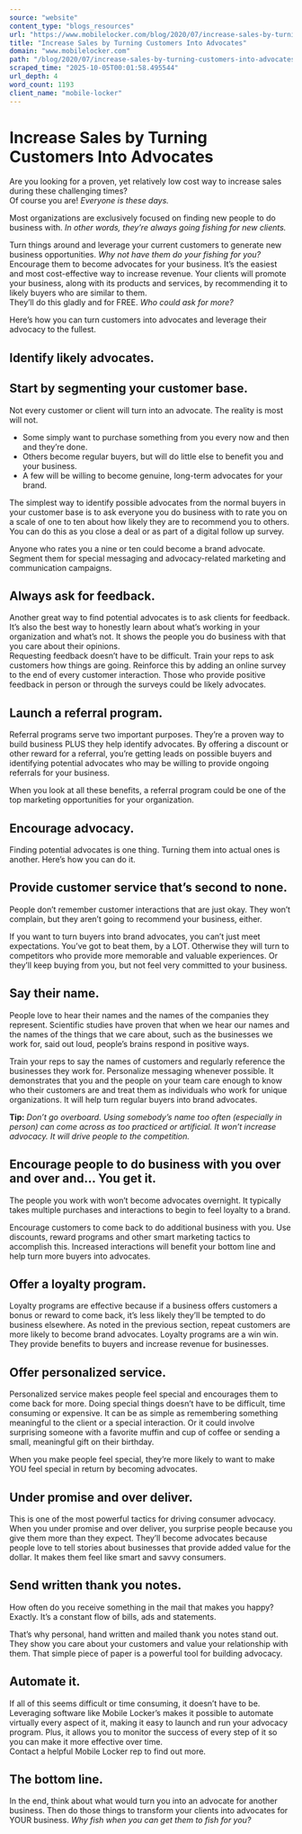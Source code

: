 ```yaml
---
source: "website"
content_type: "blogs_resources"
url: "https://www.mobilelocker.com/blog/2020/07/increase-sales-by-turning-customers-into-advocates/"
title: "Increase Sales by Turning Customers Into Advocates"
domain: "www.mobilelocker.com"
path: "/blog/2020/07/increase-sales-by-turning-customers-into-advocates/"
scraped_time: "2025-10-05T00:01:58.495544"
url_depth: 4
word_count: 1193
client_name: "mobile-locker"
---
```


# Increase Sales by Turning Customers Into Advocates

Are you looking for a proven, yet relatively low cost way to increase sales during these challenging times?  
Of course you are! _Everyone is these days._

Most organizations are exclusively focused on finding new people to do business with. _In other words, they’re always going fishing for new clients._

Turn things around and leverage your current customers to generate new business opportunities. _Why not have them do your fishing for you?_  
Encourage them to become advocates for your business. It’s the easiest and most cost-effective way to increase revenue. Your clients will promote your business, along with its products and services, by recommending it to likely buyers who are similar to them.  
They’ll do this gladly and for FREE. _Who could ask for more?_

Here’s how you can turn customers into advocates and leverage their advocacy to the fullest.

## Identify likely advocates.

## Start by segmenting your customer base.

Not every customer or client will turn into an advocate. The reality is most will not.

*   Some simply want to purchase something from you every now and then and they’re done.
*   Others become regular buyers, but will do little else to benefit you and your business.
*   A few will be willing to become genuine, long-term advocates for your brand.

The simplest way to identify possible advocates from the normal buyers in your customer base is to ask everyone you do business with to rate you on a scale of one to ten about how likely they are to recommend you to others. You can do this as you close a deal or as part of a digital follow up survey.

Anyone who rates you a nine or ten could become a brand advocate. Segment them for special messaging and advocacy-related marketing and communication campaigns.

## Always ask for feedback.

Another great way to find potential advocates is to ask clients for feedback. It’s also the best way to honestly learn about what’s working in your organization and what’s not. It shows the people you do business with that you care about their opinions.  
Requesting feedback doesn’t have to be difficult. Train your reps to ask customers how things are going. Reinforce this by adding an online survey to the end of every customer interaction. Those who provide positive feedback in person or through the surveys could be likely advocates.

## Launch a referral program.

Referral programs serve two important purposes. They’re a proven way to build business PLUS they help identify advocates. By offering a discount or other reward for a referral, you’re getting leads on possible buyers and identifying potential advocates who may be willing to provide ongoing referrals for your business.

When you look at all these benefits, a referral program could be one of the top marketing opportunities for your organization.

## Encourage advocacy.

Finding potential advocates is one thing. Turning them into actual ones is another. Here’s how you can do it.

## Provide customer service that’s second to none.

People don’t remember customer interactions that are just okay. They won’t complain, but they aren’t going to recommend your business, either.

If you want to turn buyers into brand advocates, you can’t just meet expectations. You’ve got to beat them, by a LOT. Otherwise they will turn to competitors who provide more memorable and valuable experiences. Or they’ll keep buying from you, but not feel very committed to your business.

## Say their name.

People love to hear their names and the names of the companies they represent. Scientific studies have proven that when we hear our names and the names of the things that we care about, such as the businesses we work for, said out loud, people’s brains respond in positive ways.

Train your reps to say the names of customers and regularly reference the businesses they work for. Personalize messaging whenever possible. It demonstrates that you and the people on your team care enough to know who their customers are and treat them as individuals who work for unique organizations. It will help turn regular buyers into brand advocates.

**Tip:** _Don’t go overboard. Using somebody’s name too often (especially in person) can come across as too practiced or artificial. It won’t increase advocacy. It will drive people to the competition._

## Encourage people to do business with you over and over and… You get it.

The people you work with won’t become advocates overnight. It typically takes multiple purchases and interactions to begin to feel loyalty to a brand.

Encourage customers to come back to do additional business with you. Use discounts, reward programs and other smart marketing tactics to accomplish this. Increased interactions will benefit your bottom line and help turn more buyers into advocates.

## Offer a loyalty program.

Loyalty programs are effective because if a business offers customers a bonus or reward to come back, it’s less likely they’ll be tempted to do business elsewhere. As noted in the previous section, repeat customers are more likely to become brand advocates. Loyalty programs are a win win. They provide benefits to buyers and increase revenue for businesses.

## Offer personalized service.

Personalized service makes people feel special and encourages them to come back for more. Doing special things doesn’t have to be difficult, time consuming or expensive. It can be as simple as remembering something meaningful to the client or a special interaction. Or it could involve surprising someone with a favorite muffin and cup of coffee or sending a small, meaningful gift on their birthday.

When you make people feel special, they’re more likely to want to make YOU feel special in return by becoming advocates.

## Under promise and over deliver.

This is one of the most powerful tactics for driving consumer advocacy. When you under promise and over deliver, you surprise people because you give them more than they expect. They’ll become advocates because people love to tell stories about businesses that provide added value for the dollar. It makes them feel like smart and savvy consumers.

## Send written thank you notes.

How often do you receive something in the mail that makes you happy? Exactly. It’s a constant flow of bills, ads and statements.

That’s why personal, hand written and mailed thank you notes stand out. They show you care about your customers and value your relationship with them. That simple piece of paper is a powerful tool for building advocacy.

## Automate it.

If all of this seems difficult or time consuming, it doesn’t have to be. Leveraging software like Mobile Locker’s makes it possible to automate virtually every aspect of it, making it easy to launch and run your advocacy program. Plus, it allows you to monitor the success of every step of it so you can make it more effective over time.  
Contact a helpful Mobile Locker rep to find out more.

## The bottom line.

In the end, think about what would turn you into an advocate for another business. Then do those things to transform your clients into advocates for YOUR business. _Why fish when you can get them to fish for you?_